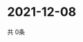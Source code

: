 # 2021-12-08
  共 0条

  <!-- BEGIN -->
  <!-- 最后更新时间Wed Dec 08 2021 10:04:21 GMT+0000 (Coordinated Universal Time) -->
  
  <!-- END -->
  
  